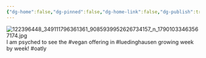 ```yaml
---
{"dg-home":false,"dg-pinned":false,"dg-home-link":false,"dg-publish":true,"tags":["dgblip"],"disabled rules":["yaml-title","yaml-title-alias","file-name-heading"],"title":"philipp on instagram @ 2020-10-22","created-date":"2020-10-22T10:00:00","updated-date":"2025-05-02T17:43:08","dg-path":"blips/17901033463567174.md","permalink":"/blips/17901033463567174/","dgPassFrontmatter":true}
---
```



![122396448_349111796361361_9085939952626734157_n_17901033463567174.jpg](/img/user/attachments/122396448_349111796361361_9085939952626734157_n_17901033463567174.jpg)
I am psyched to see the #vegan offering in #luedinghausen growing week by week! #oatly



